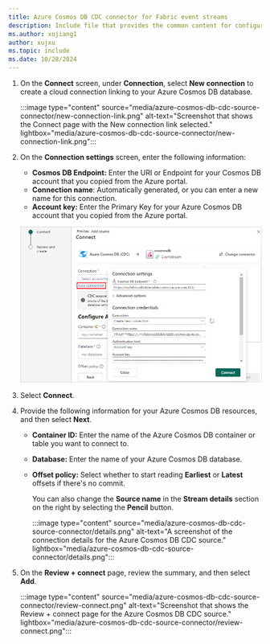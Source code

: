 ```yaml
---
title: Azure Cosmos DB CDC connector for Fabric event streams
description: Include file that provides the common content for configuring an Azure Cosmos DB Change Data Capture (CDC) connector for Fabric event streams and Real-Time hub.
ms.author: xujiang1
author: xujxu 
ms.topic: include
ms.date: 10/28/2024
---
```


1. On the **Connect** screen, under **Connection**, select **New connection** to create a cloud connection linking to your Azure Cosmos DB database.

    :::image type="content" source="media/azure-cosmos-db-cdc-source-connector/new-connection-link.png" alt-text="Screenshot that shows the Connect page with the New connection link selected." lightbox="media/azure-cosmos-db-cdc-source-connector/new-connection-link.png":::   
1. On the **Connection settings** screen, enter the following information:

   - **Cosmos DB Endpoint:** Enter the URI or Endpoint for your Cosmos DB account that you copied from the Azure portal.
   - **Connection name**: Automatically generated, or you can enter a new name for this connection.
   - **Account key:** Enter the Primary Key for your Azure Cosmos DB account that you copied from the Azure portal.

   ![A screenshot of the Connection settings for the Azure Cosmos DB CDC source.](media/azure-cosmos-db-cdc-source-connector/connect.png)
1. Select **Connect**.

1. Provide the following information for your Azure Cosmos DB resources, and then select **Next**.

   - **Container ID:** Enter the name of the Azure Cosmos DB container or table you want to connect to.
   - **Database:** Enter the name of your Azure Cosmos DB database.
   - **Offset policy:** Select whether to start reading **Earliest** or **Latest** offsets if there's no commit.

        You can also change the **Source name** in the **Stream details** section on the right by selecting the **Pencil** button.

        :::image type="content" source="media/azure-cosmos-db-cdc-source-connector/details.png" alt-text="A screenshot of the connection details for the Azure Cosmos DB CDC source." lightbox="media/azure-cosmos-db-cdc-source-connector/details.png":::
    
1. On the **Review + connect** page, review the summary, and then select **Add**.

    :::image type="content" source="media/azure-cosmos-db-cdc-source-connector/review-connect.png" alt-text="Screenshot that shows the Review + connect page for the Azure Cosmos DB CDC source." lightbox="media/azure-cosmos-db-cdc-source-connector/review-connect.png":::